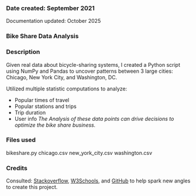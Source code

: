 ### Date created: September 2021
Documentation updated: October 2025

### Bike Share Data Analysis

### Description
Given real data about bicycle-sharing systems, I created a Python script using NumPy and Pandas to uncover patterns between 3 large cities: Chicago, New York City, and Washington, DC.

Utilized multiple statistic computations to analyze:
- Popular times of travel
- Popular stations and trips
- Trip duration
- User info
*The Analysis of these data points can drive decisions to optimize the bike share business.*

### Files used
bikeshare.py
chicago.csv
new_york_city.csv
washington.csv

### Credits
Consulted: [Stackoverflow](https://stackoverflow.co/), [W3Schools](https://www.w3schools.com/), and [GitHub](https://github.com/) to help spark new angles to create this project.
